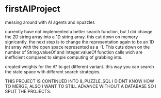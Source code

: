 # firstAIProject
messing around with AI agents and npuzzles

currently have not implemented a better search function, but I did change the 2D string array into a 1D string array. this cut down on memory signicantly. the next step is to change the representation again to be an 1D int array with the open space represented as a -1. This cuts down on the number of String.valueOf and Integer.valueOf function calls wich are inefficient compared to simple computing of grabbing ints.

created weights for the A* to get different variant. this way you can search the state space with different search strategies.


THIS PROJECT IS CONTINUED INTO 8_PUZZLE_SQL I DIDNT KNOW HOW TO MERGE, ALSO I WANT TO STILL ADVANCE WITHOUT A DATABASE SO I SPLIT THE PROJECTS.

